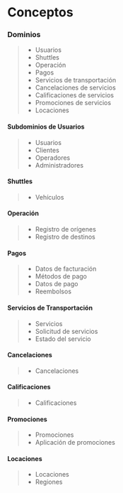 # Conceptos

### Dominios
> - Usuarios
> - Shuttles
> - Operación
> - Pagos
> - Servicios de transportación
> - Cancelaciones de servicios
> - Calificaciones de servicios
> - Promociones de servicios
> - Locaciones

#### Subdominios de Usuarios
> - Usuarios
> - Clientes
> - Operadores
> - Administradores

#### Shuttles
> - Vehículos

#### Operación
> - Registro de orígenes 
> - Registro de destinos


#### Pagos
> - Datos de facturación
> - Métodos de pago
> - Datos de pago
> - Reembolsos

#### Servicios de Transportación
> - Servicios
> - Solicitud de servicios
> - Estado del servicio

#### Cancelaciones
> - Cancelaciones

#### Calificaciones
> - Calificaciones

#### Promociones
> - Promociones
> - Aplicación de promociones

#### Locaciones
> - Locaciones
> - Regiones



 

